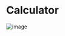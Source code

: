 # Calculator
![image](https://user-images.githubusercontent.com/108518693/231201847-dcd4c8e0-1f73-4bf3-b518-33691cf5fc55.png)
